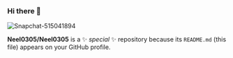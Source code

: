 ### Hi there 👋
![Snapchat-515041894](https://github.com/Neel0305/Neel0305/assets/94377216/d8d66455-4af4-42ec-a084-88069f4997c1)


**Neel0305/Neel0305** is a ✨ _special_ ✨ repository because its `README.md` (this file) appears on your GitHub profile.

